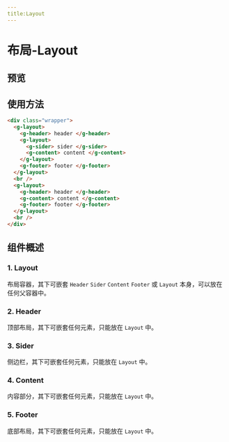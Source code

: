 ```yaml
---
title:Layout
---
```


# 布局-Layout

## 预览

<ClientOnly>
<layout-demos></layout-demos>
</ClientOnly>

## 使用方法

```html
<div class="wrapper">
  <g-layout>
    <g-header> header </g-header>
    <g-layout>
      <g-sider> sider </g-sider>
      <g-content> content </g-content>
    </g-layout>
    <g-footer> footer </g-footer>
  </g-layout>
  <br />
  <g-layout>
    <g-header> header </g-header>
    <g-content> content </g-content>
    <g-footer> footer </g-footer>
  </g-layout>
  <br />
</div>
```

## 组件概述

### 1. Layout

布局容器，其下可嵌套 `Header` `Sider` `Content` `Footer` 或 `Layout` 本身，可以放在任何父容器中。

### 2. Header

顶部布局，其下可嵌套任何元素，只能放在 `Layout` 中。

### 3. Sider

侧边栏，其下可嵌套任何元素，只能放在 `Layout` 中。

### 4. Content

内容部分，其下可嵌套任何元素，只能放在 `Layout` 中。

### 5. Footer

底部布局，其下可嵌套任何元素，只能放在 `Layout` 中。
